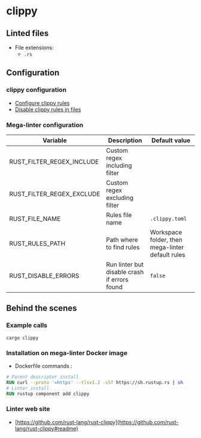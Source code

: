 <!-- markdownlint-disable MD033 MD041 -->
<!-- Generated by .automation/build.py, please do not update manually -->
# clippy

## Linted files

- File extensions:
  - `.rs`

## Configuration

### clippy configuration

- [Configure clippy rules](https://github.com/rust-lang/rust-clippy#configuration)
- [Disable clippy rules in files](https://github.com/rust-lang/rust-clippy#allowingdenying-lints)

### Mega-linter configuration

| Variable | Description | Default value |
| ----------------- | -------------- | -------------- |
| RUST_FILTER_REGEX_INCLUDE | Custom regex including filter |  |
| RUST_FILTER_REGEX_EXCLUDE | Custom regex excluding filter |  |
| RUST_FILE_NAME | Rules file name | `.clippy.toml` |
| RUST_RULES_PATH | Path where to find rules | Workspace folder, then mega-linter default rules |
| RUST_DISABLE_ERRORS | Run linter but disable crash if errors found | `false` |

## Behind the scenes

### Example calls

```shell
cargo clippy
```


### Installation on mega-linter Docker image

- Dockerfile commands :
```dockerfile
# Parent descriptor install
RUN curl --proto '=https' --tlsv1.2 -sSf https://sh.rustup.rs | sh
# Linter install
RUN rustup component add clippy
```


### Linter web site
- [https://github.com/rust-lang/rust-clippy](https://github.com/rust-lang/rust-clippy#readme)

